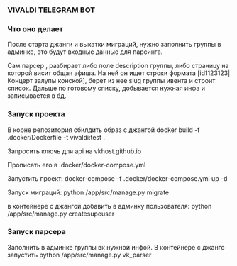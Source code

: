 ### VIVALDI TELEGRAM BOT ###

### Что оно делает ###

После старта джанги и выкатки миграций, нужно заполнить группы в админке, это будут входные данные для парсинга.

Сам парсер , разбирает либо поле description группы, либо страницу на которой висит общая афиша.
На ней он ищет строки формата [id1123123|Концерт залупы конской], берет из нее slug группы ивента и строит список.
Дальше по готовому списку, добывается нужная инфа и записывается в бд.

### Запуск проекта ###

В корне репозитория сбилдить образ с джангой docker build -f .docker/Dockerfile -t vivaldi:test .

Запросить ключь для api на vkhost.github.io

Прописать его в .docker/docker-compose.yml

Запустить проект: docker-compose -f .docker/docker-compose.yml up -d

Запуск миграций: python /app/src/manage.py migrate

в контейнере с джангой добавить в админку пользователя: python /app/src/manage.py createsupeuser

### Запуск парсера ###

Заполнить в админке группы вк нужной инфой.
В контейнере с джанго запустить python /app/src/manage.py vk_parser
